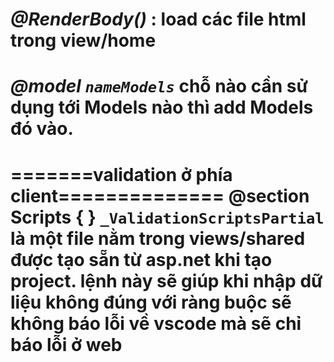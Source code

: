 _@RenderBody()_ : load các file html trong view/home
=====================================
_@model `nameModels`_ chỗ nào cần sử dụng tới Models nào thì add Models đó vào.
============================================
=======validation ở phía client==============
@section Scripts 
{
    <partial name ="_ValidationScriptsPartial" />
}
`_ValidationScriptsPartial` là một file nằm trong views/shared được tạo sẵn từ asp.net khi tạo project.
lệnh này sẽ giúp khi nhập dữ liệu không đúng với ràng buộc sẽ không báo lỗi về vscode mà sẽ chỉ báo lỗi ở web
================================================